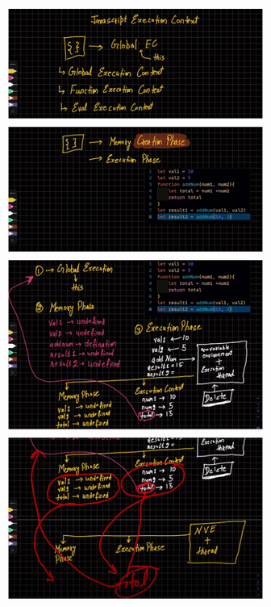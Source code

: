 ![Alt text](<Screenshot 2023-09-10 010223.png>)


![Alt text](<Screenshot 2023-09-10 010332.png>)



![Alt text](<Screenshot 2023-09-10 010717.png>)





![Alt text](<Screenshot 2023-09-10 010757.png>)